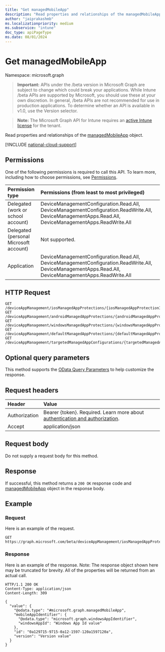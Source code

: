 ```yaml
---
title: "Get managedMobileApp"
description: "Read properties and relationships of the managedMobileApp object."
author: "jaiprakashmb"
ms.localizationpriority: medium
ms.subservice: "intune"
doc_type: apiPageType
ms.date: 08/01/2024
---
```


# Get managedMobileApp

Namespace: microsoft.graph

> **Important:** APIs under the /beta version in Microsoft Graph are subject to change which could break your applications. While Intune /beta APIs are supported by Microsoft, you should use these at your own discretion. In general, /beta APIs are not recommended for use in production applications. To determine whether an API is available in v1.0, use the Version selector.

> **Note:** The Microsoft Graph API for Intune requires an [active Intune license](https://go.microsoft.com/fwlink/?linkid=839381) for the tenant.

Read properties and relationships of the [managedMobileApp](../resources/intune-mam-managedmobileapp.md) object.

[!INCLUDE [national-cloud-support](../../includes/all-clouds.md)]

## Permissions
One of the following permissions is required to call this API. To learn more, including how to choose permissions, see [Permissions](/graph/permissions-reference).

|Permission type|Permissions (from least to most privileged)|
|:---|:---|
|Delegated (work or school account)|DeviceManagementConfiguration.Read.All, DeviceManagementConfiguration.ReadWrite.All, DeviceManagementApps.Read.All, DeviceManagementApps.ReadWrite.All|
|Delegated (personal Microsoft account)|Not supported.|
|Application|DeviceManagementConfiguration.Read.All, DeviceManagementConfiguration.ReadWrite.All, DeviceManagementApps.Read.All, DeviceManagementApps.ReadWrite.All|

## HTTP Request
<!-- {
  "blockType": "ignored"
}
-->
``` http
GET /deviceAppManagement/iosManagedAppProtections/{iosManagedAppProtectionId}/apps/{managedMobileAppId}
GET /deviceAppManagement/androidManagedAppProtections/{androidManagedAppProtectionId}/apps/{managedMobileAppId}
GET /deviceAppManagement/windowsManagedAppProtections/{windowsManagedAppProtectionId}/apps/{managedMobileAppId}
GET /deviceAppManagement/defaultManagedAppProtections/{defaultManagedAppProtectionId}/apps/{managedMobileAppId}
GET /deviceAppManagement/targetedManagedAppConfigurations/{targetedManagedAppConfigurationId}/apps/{managedMobileAppId}
```

## Optional query parameters
This method supports the [OData Query Parameters](/graph/query-parameters) to help customize the response.

## Request headers
|Header|Value|
|:---|:---|
|Authorization|Bearer {token}. Required. Learn more about [authentication and authorization](/graph/auth/auth-concepts).|
|Accept|application/json|

## Request body
Do not supply a request body for this method.

## Response
If successful, this method returns a `200 OK` response code and [managedMobileApp](../resources/intune-mam-managedmobileapp.md) object in the response body.

## Example

### Request
Here is an example of the request.
``` http
GET https://graph.microsoft.com/beta/deviceAppManagement/iosManagedAppProtections/{iosManagedAppProtectionId}/apps/{managedMobileAppId}
```

### Response
Here is an example of the response. Note: The response object shown here may be truncated for brevity. All of the properties will be returned from an actual call.
``` http
HTTP/1.1 200 OK
Content-Type: application/json
Content-Length: 309

{
  "value": {
    "@odata.type": "#microsoft.graph.managedMobileApp",
    "mobileAppIdentifier": {
      "@odata.type": "microsoft.graph.windowsAppIdentifier",
      "windowsAppId": "Windows App Id value"
    },
    "id": "0a129715-9715-0a12-1597-120a1597120a",
    "version": "Version value"
  }
}
```